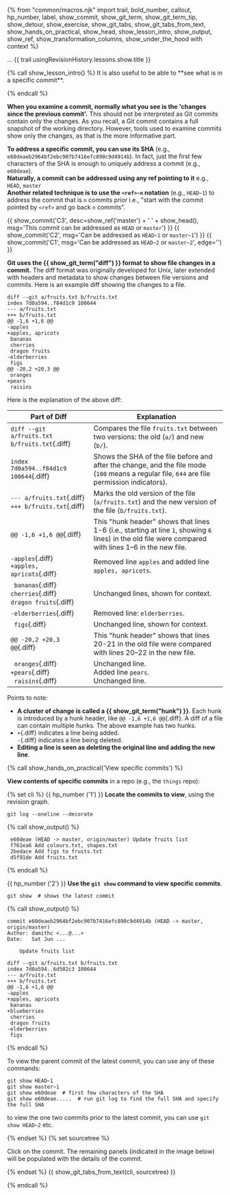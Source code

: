 {% from "common/macros.njk" import trail, bold_number, callout, hp_number, label, show_commit, show_git_term, show_git_term_tip, show_detour, show_exercise, show_git_tabs, show_git_tabs_from_text, show_hands_on_practical, show_head, show_lesson_intro, show_output, show_ref, show_transformation_columns, show_under_the_hood with context %}

<span id="prereqs"></span>
<span id="outcomes">...</span>
<span id="title">{{ trail.usingRevisionHistory.lessons.show.title }}</span>

<div id="body">
{% call show_lesson_intro() %}
It is also useful to be able to **see what is in a specific commit**.

{% endcall %}

**When you examine a commit, normally what you see is the 'changes since the previous commit'.** This should not be interpreted as Git commits contain only the changes. As you recall, a Git commit contains a full snapshot of the working directory. However, tools used to examine commits show only the changes, as that is the more informative part.

**To address a specific commit, you can use its SHA** (e.g., `e60deaeb2964bf2ebc907b7416efc890c9d4914b`). In fact, just the first few characters of the SHA is enough to uniquely address a commit (e.g., `e60deae`).<br>
**Naturally, a commit can be addressed using any ref pointing to it** e.g., `HEAD`, `master`<br>
**Another related technique is to use the `<ref>~n` notation** (e.g., `HEAD~1`) to address the commit that is `n` commits prior i.e., "start with the commit pointed by `<ref>` and go back `n` commits".

{{ show_commit('C3', desc=show_ref('master') + ' ' + show_head(), msg='This commit can be addressed as `HEAD` or `master`') }}
{{ show_commit('C2', msg='Can be addressed as `HEAD~1` or `master~1`') }}
{{ show_commit('C1', msg='Can be addressed as `HEAD~2` or `master~2`', edge='') }}
<p/>

**Git uses the {{ show_git_term("diff") }} format to show file changes in a commit.** The diff format was originally developed for Unix, later extended with headers and metadata to show changes between file versions and commits. Here is an example diff showing the changes to a file.

```diff{.no-line-numbers}
diff --git a/fruits.txt b/fruits.txt
index 7d0a594..f84d1c9 100644
--- a/fruits.txt
+++ b/fruits.txt
@@ -1,6 +1,6 @@
-apples
+apples, apricots
 bananas
 cherries
 dragon fruits
-elderberries
 figs
@@ -20,2 +20,3 @@
 oranges
+pears
 raisins
 ```

Here is the explanation of the above diff:

| **Part of Diff**                            | **Explanation** |
|---------------------------------------------|-----------------|
| `diff --git a/fruits.txt b/fruits.txt`{.diff}      | Compares the file `fruits.txt` between two versions: the old (`a/`) and new (`b/`). |
| `index 7d0a594..f84d1c9 100644`{.diff}            | Shows the SHA of the file before and after the change, and the file mode (`100` means a regular file, `644` are file permission indicators). |
| `--- a/fruits.txt`{.diff}<br>`+++ b/fruits.txt`{.diff} | Marks the old version of the file (`a/fruits.txt`) and the new version of the file (`b/fruits.txt`).                             |
| `@@ -1,6 +1,6 @@`{.diff}                            | This "hunk header" shows that lines 1-6 (i.e., starting at line `1`, showing `6` lines) in the old file were compared with lines 1–6 in the new file. |
| `-apples`{.diff}<br>`+apples, apricots`{.diff}  | Removed line `apples` and added line `apples, apricots`. |
| ` bananas`{.diff}<br>`cherries`{.diff}<br>`dragon fruits`{.diff} | Unchanged lines, shown for context.|
| `-elderberries`{.diff}                             | Removed line: `elderberries`.|
| ` figs`{.diff}                                     | Unchanged line, shown for context.|
| `@@ -20,2 +20,3 @@`{.diff} | This "hunk header" shows that lines 20-21 in the old file were compared with lines 20–22 in the new file. |
|&nbsp;&nbsp;`oranges`{.diff}<br>`+pears`{.diff}<br>&nbsp;&nbsp;`raisins`{.diff} | Unchanged line.<br>Added line `pears`.<br>Unchanged line.|

Points to note:

* **A cluster of change is called a {{ show_git_term("hunk") }}**. Each hunk is introduced by a hunk header, like `@@ -1,6 +1,6 @@`{.diff}. A diff of a file can contain multiple hunks. The above example has two hunks.
* `+`{.diff} indicates a line being added.<br>
  `-`{.diff} indicates a line being deleted.
* **Editing a line is seen as deleting the original line and adding the new line**.

{% call show_hands_on_practical('View specific commits')  %}

**View contents of specific commits** in a repo (e.g., the `things` repo):

{% set cli %}
{{ hp_number ('1') }} **Locate the commits to view**, using the revision graph.

```bash{.no-line-numbers}
git log --oneline --decorate
```
{% call show_output() %}
```bash{.no-line-numbers}
 e60deae (HEAD -> master, origin/master) Update fruits list
 f761ea6 Add colours.txt, shapes.txt
 2bedace Add figs to fruits.txt
 d5f91de Add fruits.txt
 ```
{% endcall %}

{{ hp_number ('2') }} **Use the `git show` command to view specific commits**.

```bash{.no-line-numbers}
git show  # shows the latest commit
```
{% call show_output() %}
```diff{.no-line-numbers}
commit e60deaeb2964bf2ebc907b7416efc890c9d4914b (HEAD -> master, origin/master)
Author: damithc <...@...>
Date:   Sat Jun ...

    Update fruits list

diff --git a/fruits.txt b/fruits.txt
index 7d0a594..6d502c3 100644
--- a/fruits.txt
+++ b/fruits.txt
@@ -1,6 +1,6 @@
-apples
+apples, apricots
 bananas
+blueberries
 cherries
 dragon fruits
-elderberries
 figs
 ```
{% endcall %}

To view the parent commit of the latest commit, you can use any of these commands:
 ```bash{.no-line-numbers}
 git show HEAD~1
 git show master~1
 git show e60deae  # first few characters of the SHA
 git show e60deae.....  # run git log to find the full SHA and specify the full SHA
 ```
 to view the one two commits prior to the latest commit, you can use `git show HEAD~2` etc.

{% endset %}
{% set sourcetree %}

Click on the commit. The remaining panels (indicated in the image below) will be populated with the details of the commit.

<pic src="images/sourcetreeViewCommitInfo.png" width="700" />

{% endset %}
{{ show_git_tabs_from_text(cli, sourcetree) }}

{% endcall %}
</div>
<div id="extras">
</div>
